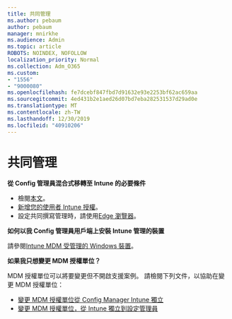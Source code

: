 ```yaml
---
title: 共同管理
ms.author: pebaum
author: pebaum
manager: mnirkhe
ms.audience: Admin
ms.topic: article
ROBOTS: NOINDEX, NOFOLLOW
localization_priority: Normal
ms.collection: Adm_O365
ms.custom:
- "1556"
- "9000080"
ms.openlocfilehash: fe7dcebf847fbd7d91632e93e2253bf62ac659aa
ms.sourcegitcommit: 4ed431b2e1aed26d07bd7eba282531537d29ad0e
ms.translationtype: MT
ms.contentlocale: zh-TW
ms.lasthandoff: 12/30/2019
ms.locfileid: "40910206"
---
```

# <a name="co-management"></a>共同管理

**從 Config 管理員混合式移轉至 Intune 的必要條件**

- 檢閱[本文](https://docs.microsoft.com/sccm/mdm/deploy-use/migrate-hybridmdm-to-intunesa)。
- [新增您的使用者 Intune 授權](https://docs.microsoft.com/intune/licenses-assign)。
- 設定共同撰寫管理時，請使用[Edge 瀏覽器](https://www.microsoft.com/windows/microsoft-edge)。

**如何以我 Config 管理員用戶端上安裝 Intune 管理的裝置**

請參閱[Intune MDM 受管理的 Windows 裝置](https://docs.microsoft.com/sccm/core/clients/deploy/deploy-clients-to-windows-computers#bkmk_mdm)。

**如果我只想變更 MDM 授權單位？**

MDM 授權單位可以將要變更但不開啟支援案例。 請檢閱下列文件，以協助在變更 MDM 授權單位：
- [變更 MDM 授權單位從 Config Manager Intune 獨立](https://docs.microsoft.com/sccm/mdm/deploy-use/migrate-change-mdm-authority)
- [變更 MDM 授權單位，從 Intune 獨立到設定管理員](https://docs.microsoft.com/intune-classic/deploy-use/prerequisites-for-enrollment#what-to-do-if-you-choose-the-wrong-mdm-authority-setting)